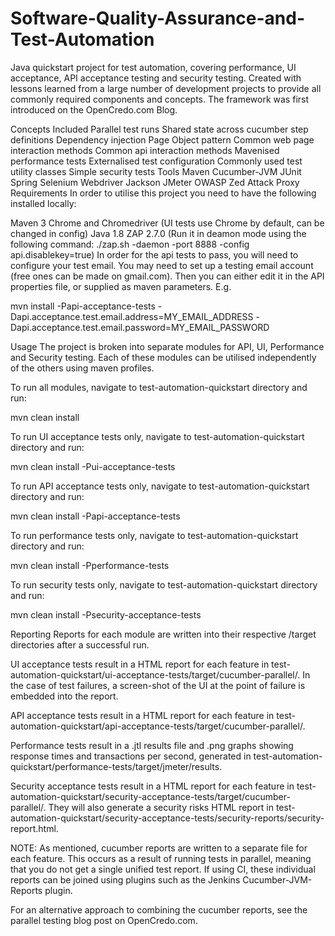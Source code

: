 # Software-Quality-Assurance-and-Test-Automation
Java quickstart project for test automation, covering performance, UI acceptance, API acceptance testing and security testing. Created with lessons learned from a large number of development projects to provide all commonly required components and concepts. The framework was first introduced on the OpenCredo.com Blog.

Concepts Included
Parallel test runs
Shared state across cucumber step definitions
Dependency injection
Page Object pattern
Common web page interaction methods
Common api interaction methods
Mavenised performance tests
Externalised test configuration
Commonly used test utility classes
Simple security tests
Tools
Maven
Cucumber-JVM
JUnit
Spring
Selenium Webdriver
Jackson
JMeter
OWASP Zed Attack Proxy
Requirements
In order to utilise this project you need to have the following installed locally:

Maven 3
Chrome and Chromedriver (UI tests use Chrome by default, can be changed in config)
Java 1.8
ZAP 2.7.0 (Run it in deamon mode using the following command: ./zap.sh -daemon -port 8888 -config api.disablekey=true)
In order for the api tests to pass, you will need to configure your test email. You may need to set up a testing email account (free ones can be made on gmail.com). Then you can either edit it in the API properties file, or supplied as maven parameters. E.g.

mvn install -Papi-acceptance-tests -Dapi.acceptance.test.email.address=MY_EMAIL_ADDRESS -Dapi.acceptance.test.email.password=MY_EMAIL_PASSWORD

Usage
The project is broken into separate modules for API, UI, Performance and Security testing. Each of these modules can be utilised independently of the others using maven profiles.

To run all modules, navigate to test-automation-quickstart directory and run:

mvn clean install

To run UI acceptance tests only, navigate to test-automation-quickstart directory and run:

mvn clean install -Pui-acceptance-tests

To run API acceptance tests only, navigate to test-automation-quickstart directory and run:

mvn clean install -Papi-acceptance-tests

To run performance tests only, navigate to test-automation-quickstart directory and run:

mvn clean install -Pperformance-tests

To run security tests only, navigate to test-automation-quickstart directory and run:

mvn clean install -Psecurity-acceptance-tests

Reporting
Reports for each module are written into their respective /target directories after a successful run.

UI acceptance tests result in a HTML report for each feature in test-automation-quickstart/ui-acceptance-tests/target/cucumber-parallel/. In the case of test failures, a screen-shot of the UI at the point of failure is embedded into the report.

API acceptance tests result in a HTML report for each feature in test-automation-quickstart/api-acceptance-tests/target/cucumber-parallel/.

Performance tests result in a .jtl results file and .png graphs showing response times and transactions per second, generated in test-automation-quickstart/performance-tests/target/jmeter/results.

Security acceptance tests result in a HTML report for each feature in test-automation-quickstart/security-acceptance-tests/target/cucumber-parallel/. They will also generate a security risks HTML report in test-automation-quickstart/security-acceptance-tests/security-reports/security-report.html.

NOTE: As mentioned, cucumber reports are written to a separate file for each feature. This occurs as a result of running tests in parallel, meaning that you do not get a single unified test report. If using CI, these individual reports can be joined using plugins such as the Jenkins Cucumber-JVM-Reports plugin.

For an alternative approach to combining the cucumber reports, see the parallel testing blog post on OpenCredo.com.

